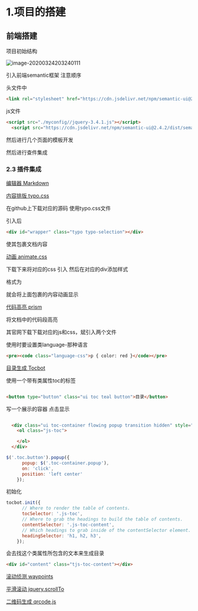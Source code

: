 # 1.项目的搭建

## 前端搭建

项目初始结构

![image-20200324203240111](C:\Users\Huo\AppData\Roaming\Typora\typora-user-images\image-20200324203240111.png)

引入前端semantic框架 注意顺序

头文件中

```html
<link rel="stylesheet" href="https://cdn.jsdelivr.net/npm/semantic-ui@2.4.2/dist/semantic.min.css">
```

 js文件

```html
<script src="./myconfig//jquery-3.4.1.js"></script>
  <script src="https://cdn.jsdelivr.net/npm/semantic-ui@2.4.2/dist/semantic.min.js"></script>
```

 然后进行几个页面的模板开发



然后进行查件集成

### 2.3 插件集成



[编辑器 Markdown](https://pandao.github.io/editor.md/)

[内容排版 typo.css](https://github.com/sofish/typo.css)

在github上下载对应的源码 使用typo.css文件

引入后

```html
<div id="wrapper" class="typo typo-selection"></div>
```

使其包裹文档内容

[动画 animate.css](https://daneden.github.io/animate.css/)

下载下来将对应的css 引入  然后在对应的div添加样式

格式为 

 <div  class=" animated fadeIn"></div>

就会将上面包裹的内容动画显示

[代码高亮 prism](https://github.com/PrismJS/prism)

将文档中的代码段高亮

其官网下载下载对应的js和css，斌引入两个文件

使用时要设置类language-那种语言

```html
<pre><code class="language-css">p { color: red }</code></pre>
```



[目录生成 Tocbot](https://tscanlin.github.io/tocbot/)

使用一个带有类属性toc的标签

```html

<button type="button" class="ui toc teal button">目录</button>
```

写一个展示的容器 点击显示

```html

  <div class="ui toc-container flowing popup transition hidden" style="width: 250px!important;">
    <ol class="js-toc">

    </ol>
  </div>
```

```js
$('.toc.button').popup({
      popup: $('.toc-container.popup'),
      on: 'click',
      position: 'left center'
    });
```



初始化

```js
tocbot.init({
      // Where to render the table of contents.
      tocSelector: '.js-toc',
      // Where to grab the headings to build the table of contents.
      contentSelector: '.js-toc-content',
      // Which headings to grab inside of the contentSelector element.
      headingSelector: 'h1, h2, h3',
    });

```



会去找这个类属性所包含的文本来生成目录

```html
<div id="content" class="tjs-toc-content"></div>
```



[滚动侦测 waypoints](http://imakewebthings.com/waypoints/)

[平滑滚动 jquery.scrollTo](https://github.com/flesler/jquery.scrollTo)

[二维码生成 qrcode.js](https://davidshimjs.github.io/qrcodejs/)

## 